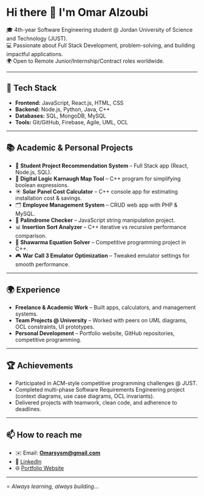 # Hi there 👋 I'm Omar Alzoubi  

🎓 4th-year Software Engineering student @ Jordan University of Science and Technology (JUST).  
💻 Passionate about Full Stack Development, problem-solving, and building impactful applications.  
🌍 Open to Remote Junior/Internship/Contract roles worldwide.  

---

## 🔧 Tech Stack
- **Frontend:** JavaScript, React.js, HTML, CSS  
- **Backend:** Node.js, Python, Java, C++  
- **Databases:** SQL, MongoDB, MySQL  
- **Tools:** Git/GitHub, Firebase, Agile, UML, OCL  

---

## 📚 Academic & Personal Projects
- 🚀 **Student Project Recommendation System** – Full Stack app (React, Node.js, SQL).  
- 🔑 **Digital Logic Karnaugh Map Tool** – C++ program for simplifying boolean expressions.  
- ☀️ **Solar Panel Cost Calculator** – C++ console app for estimating installation cost & savings.  
- 🗂️ **Employee Management System** – CRUD web app with PHP & MySQL.  
- 🔄 **Palindrome Checker** – JavaScript string manipulation project.  
- 📊 **Insertion Sort Analyzer** – C++ iterative vs recursive performance comparison.  
- 🌯 **Shawarma Equation Solver** – Competitive programming project in C++.  
- 🎮 **War Call 3 Emulator Optimization** – Tweaked emulator settings for smooth performance.  

---

## 🌍 Experience
- **Freelance & Academic Work** – Built apps, calculators, and management systems.  
- **Team Projects @ University** – Worked with peers on UML diagrams, OCL constraints, UI prototypes.  
- **Personal Development** – Portfolio website, GitHub repositories, competitive programming.  

---

## 🏆 Achievements
- Participated in ACM-style competitive programming challenges @ JUST.  
- Completed multi-phase Software Requirements Engineering project (context diagrams, use case diagrams, OCL invariants).  
- Delivered projects with teamwork, clean code, and adherence to deadlines.  

---

## 📫 How to reach me
- ✉️ Email: **Omarsysm@gmail.com**  
- 🔗 [LinkedIn](https://www.linkedin.com/in/omar-alzoubi-573881383/)  
- 🌐 [Portfolio Website](https://students.just.edu.jo/~159290/omar.html)  

---

⭐️ *Always learning, always building...*
